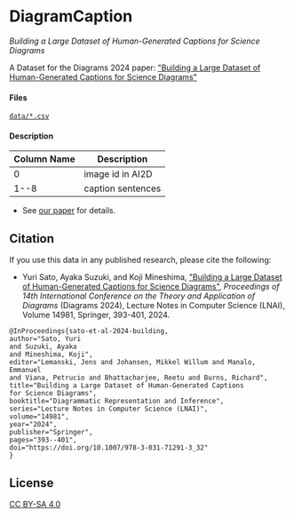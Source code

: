 # DiagramCaption

_Building a Large Dataset
of Human-Generated Captions for Science Diagrams_

A Dataset for the Diagrams 2024 paper: ["Building a Large Dataset
of Human-Generated Captions for Science Diagrams"](https://link.springer.com/chapter/10.1007/978-3-031-71291-3_32)

#### Files

[`data/*.csv`](https://github.com/yuri-ocha/DiagramCaption/tree/main/data)

#### Description

| Column Name | Description |
| ---- | ---- |
| 0 | image id in AI2D |
| 1--8 | caption sentences |

- See [our paper](#citation) for details.

## Citation

If you use this data in any published research, please cite the following:

- Yuri Sato, Ayaka Suzuki, and Koji Mineshima, ["Building a Large Dataset
of Human-Generated Captions for Science Diagrams"](https://link.springer.com/chapter/10.1007/978-3-031-71291-3_32), *Proceedings of 14th International Conference on the Theory and Application of Diagrams* (Diagrams 2024), Lecture Notes in Computer Science (LNAI), Volume 14981, Springer, 393-401, 2024.

```
@InProceedings{sato-et-al-2024-building,
author="Sato, Yuri
and Suzuki, Ayaka
and Mineshima, Koji",
editor="Lemanski, Jens and Johansen, Mikkel Willum and Manalo, Emmanuel
and Viana, Petrucio and Bhattacharjee, Reetu and Burns, Richard",
title="Building a Large Dataset of Human-Generated Captions for Science Diagrams",
booktitle="Diagrammatic Representation and Inference",
series="Lecture Notes in Computer Science (LNAI)",
volume="14981",
year="2024",
publisher="Springer",
pages="393--401",
doi="https://doi.org/10.1007/978-3-031-71291-3_32"
}
```

## License

[CC BY-SA 4.0](https://creativecommons.org/licenses/by-sa/4.0/)
